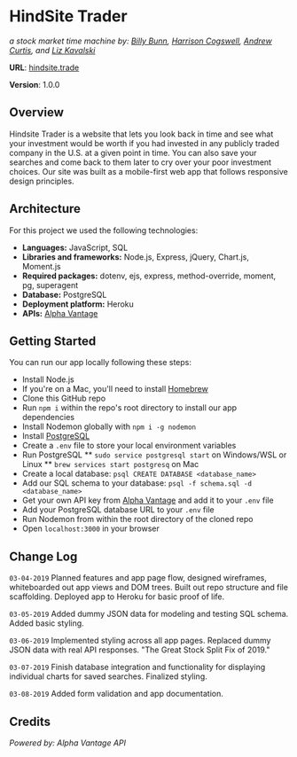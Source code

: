 # HindSite Trader

*a stock market time machine by:*
*[Billy Bunn](https://github.com/BillyBunn), [Harrison Cogswell](https://github.com/HCoggers), [Andrew Curtis](https://github.com/amjcurtis), and [Liz Kavalski](https://github.com/lizkavalski)*

**URL**: [hindsite.trade](http://hindsite.trade)

**Version**: 1.0.0

## Overview

Hindsite Trader is a website that lets you look back in time and see what your investment would be worth if you had invested in any publicly traded company in the U.S. at a given point in time. You can also save your searches and come back to them later to cry over your poor investment choices. Our site was built as a mobile-first web app that follows responsive design principles. 

## Architecture

For this project we used the following technologies: 

* **Languages:** JavaScript, SQL
* **Libraries and frameworks:** Node.js, Express, jQuery, Chart.js, Moment.js
* **Required packages:** dotenv, ejs, express, method-override, moment, pg, superagent
* **Database:** PostgreSQL
* **Deployment platform:** Heroku
* **APIs:** [Alpha Vantage](https://www.alphavantage.co/)

## Getting Started

You can run our app locally following these steps: 

* Install Node.js
* If you're on a Mac, you'll need to install [Homebrew](https://brew.sh)
* Clone this GitHub repo
* Run `npm i` within the repo's root directory to install our app dependencies
* Install Nodemon globally with `npm i -g nodemon`
* Install [PostgreSQL](https://www.postgresql.org/download)
* Create a `.env` file to store your local environment variables
* Run PostgreSQL
** `sudo service postgresql start` on Windows/WSL or Linux
** `brew services start postgresq` on Mac
* Create a local database: `psql CREATE DATABASE <database_name>`
* Add our SQL schema to your database: `psql -f schema.sql -d <database_name>`
* Get your own API key from [Alpha Vantage](https://www.alphavantage.co/) and add it to your `.env` file
* Add your PostgreSQL database URL to your `.env` file
* Run Nodemon from within the root directory of the cloned repo
* Open `localhost:3000` in your browser

## Change Log

`03-04-2019` Planned features and app page flow, designed wireframes, whiteboarded out app views and DOM trees. Built out repo structure and file scaffolding. Deployed app to Heroku for basic proof of life.

`03-05-2019` Added dummy JSON data for modeling and testing SQL schema. Added basic styling.

`03-06-2019` Implemented styling across all app pages. Replaced dummy JSON data with real API responses. "The Great Stock Split Fix of 2019."

`03-07-2019` Finish database integration and functionality for displaying individual charts for saved searches. Finalized styling.

`03-08-2019` Added form validation and app documentation.

## Credits
*Powered by: Alpha Vantage API*
